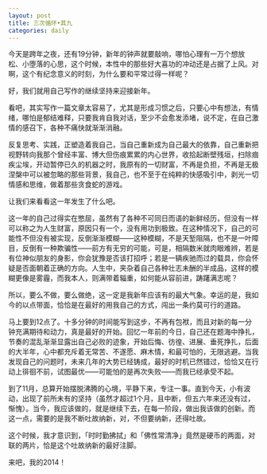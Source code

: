 ```yaml
---
layout: post
title: 三次循环•其九
categories: daily
---
```



今天是跨年之夜，还有19分钟，新年的钟声就要敲响，哪怕心理有一万个想放松、小堕落的心思，这个时候，本性中的那些好大喜功的冲动还是占据了上风。对啊，这个有纪念意义的时刻，为什么要和平常过得一样呢？

好，我们就用自己写作的继续坚持来迎接新年。

看吧，其实写作一篇文章太容易了，尤其是形成习惯之后，只要心中有想法，有情绪，哪怕是郁结难释，只要我肯自我对话，至少不会愈发添堵，说不定，在自己激情的感召下，各种不痛快就渐渐消融。

反复思考、实践，正塑造着我自己，当自己重新成为自己最大的依靠，自己重新把视野转向我那个曾经丰富、博大但伤痕累累的内心世界，收拾起断壁残垣，扫除痼疾尘埃，开动暂停已久的机器之时，我原有的一切财富，不再是负担，不再是无极涅槃中可以被忽略的那些背景，我自己，也不至于在纯粹的快感吸引中，剥光一切情感和思维，做着那些贪食蛇的游戏。

让我们来看看这一年发生了什么吧。

这一年的自己过得实在憋屈，虽然有了各种不可同日而语的新鲜经历，但没有一样可以称之为人生财富，原因只有一个，没有用功到极致。在这种情况下，自己的可能性不但没有被实现，反倒渐渐模糊——这种模糊，不是天堑阻隔，也不是一叶障目，反倒有一种欺骗性——前方有无穷的可能，可是，相隔数米就肉眼难辨，若是有位神似朋友的身影，你会犹豫是否该打招呼；若是一辆疾驰而过的载具，你会怀疑是否面朝着正确的方向。人生中，夹杂着自己各种壮志未酬的半成品，这样的模糊更像是雾霾，而我本人，则满带着辎重，如何能从容前进，踌躇满志呢？

所以，要么不做，要么做绝，这一定是我新年应该有的最大气象。幸运的是，我如今的以点带面，恰恰是在最好的用我自己的方式，闯出一条约莫可行的道路。

马上要到12点了。十多分钟的时间能写到这步，不再有包袱，而且对新的每一分钟充满期待和动力，真是最好的开始。回忆一年前的今日，自己还在题海中挣扎，节奏的混乱渐渐显露出自己必败的迹象，开始后悔、彷徨、进展、垂死挣扎，后面的大半年，心中都充斥着无常苦、不遂愿、麻木情，和最可怕的，无限逃避。当我发现自己的问题时，未来几年的大势已经铸成，最好的时机已然错过，恰恰又在行动上徘徊不前，试图最优——可能怕的是再次失败——而我已经承受不起。

到了11月，总算开始摆脱沸腾的心境，平静下来，专注一事。直到今天，小有波动，出现了前所未有的坚持（虽然才超过1个月，且中断，但五六年来还没有过，惭愧）。当今，我应该做的，就是继续下去，在每一阶段，做出我该做的创新。而这一点，需要的是我不断吐故纳新，对，不但要纳新，还得吐故。

这个时候，我才意识到，「时时勤拂拭」和「佛性常清净」竟然是硬币的两面，对联的两片，恰是这个吐故纳新的最好注脚。

来吧，我的2014！